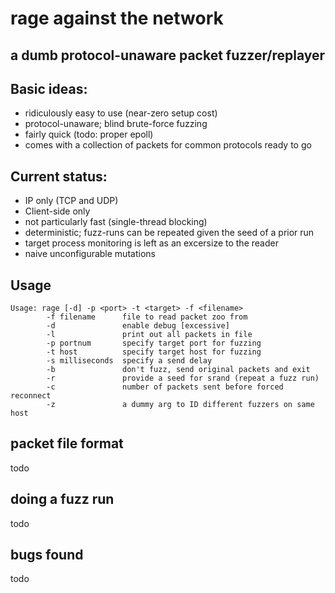 rage against the network
========================

a dumb protocol-unaware packet fuzzer/replayer
----------------------------------------------

## Basic ideas:
* ridiculously easy to use (near-zero setup cost)
* protocol-unaware; blind brute-force fuzzing
* fairly quick (todo: proper epoll)
* comes with a collection of packets for common protocols ready to go

## Current status:
* IP only (TCP and UDP)
* Client-side only
* not particularly fast (single-thread blocking)
* deterministic; fuzz-runs can be repeated given the seed of a prior run
* target process monitoring is left as an excersize to the reader
* naive unconfigurable mutations

## Usage
```
Usage: rage [-d] -p <port> -t <target> -f <filename>
        -f filename      file to read packet zoo from
        -d               enable debug [excessive]
        -l               print out all packets in file
        -p portnum       specify target port for fuzzing
        -t host          specify target host for fuzzing
        -s milliseconds  specify a send delay 
        -b               don't fuzz, send original packets and exit 
        -r               provide a seed for srand (repeat a fuzz run)
        -c               number of packets sent before forced reconnect
        -z               a dummy arg to ID different fuzzers on same host

```
## packet file format
todo

## doing a fuzz run
todo

## bugs found
todo
